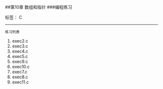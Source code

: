 ##第10章 数组和指针 
###编程练习

标签： C

---
<code>练习列表</code>  

 1. exec2.c    
 2. exec3.c   
 3. exec4.c   
 4. exec5.c    
 5. exec9.c    
 6. exec10.c  
 7. exec7.c    
 8. exec8.c
 9. exec11.c